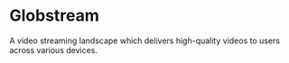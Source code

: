 # Globstream
A video streaming landscape which delivers high-quality videos to users across various devices.
